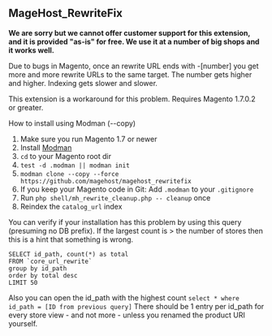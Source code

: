 ## MageHost_RewriteFix

**We are sorry but we cannot offer customer support for this extension, and it is provided "as-is" for free. We use it at a number of big shops and it works well.**

Due to bugs in Magento, once an rewrite URL ends with -[number] you get more and more rewrite URLs to the same target. The number gets higher and higher. Indexing gets slower and slower.

This extension is a workaround for this problem.
Requires Magento 1.7.0.2 or greater.

How to install using Modman (--copy)
1. Make sure you run Magento 1.7 or newer 
1. Install [Modman](https://github.com/colinmollenhour/modman)
1. `cd` to your Magento root dir
1. `test -d .modman || modman init`
1. `modman clone --copy --force https://github.com/magehost/magehost_rewritefix`
1. If you keep your Magento code in Git: Add `.modman` to your `.gitignore`
1. Run `php shell/mh_rewrite_cleanup.php -- cleanup` once
1. Reindex the `catalog_url` index

You can verify if your installation has this problem by using this query (presuming no DB prefix). If the largest count is > the number of stores then this is a hint that something is wrong. 

```
SELECT id_path, count(*) as total
FROM `core_url_rewrite`
group by id_path
order by total desc
LIMIT 50
```

Also you can open the id_path with the highest count `select * where id_path = [ID from previous query]`
There should be 1 entry per id_path for every store view - and not more - unless you renamed the product URI yourself. 


